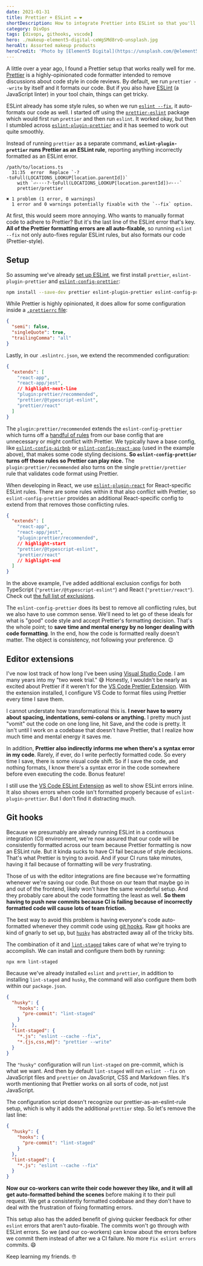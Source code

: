 ```yaml
---
date: 2021-01-31
title: Prettier + ESLint = ❤️
shortDescription: How to integrate Prettier into ESLint so that you'll never have to think of code formatting again!
category: DivOps
tags: [divops, githooks, vscode]
hero: ./makeup-element5-digital-ceWgSMd8rvQ-unsplash.jpg
heroAlt: Assorted makeup products
heroCredit: 'Photo by [Element5 Digital](https://unsplash.com/@element5digital)'
---
```


A little over a year ago, I found a Prettier setup that works really well for me. [Prettier](https://prettier.io/) is a highly-opinionated code formatter intended to remove discussions about code style in code reviews. By default, we run `prettier --write` by itself and it formats our code. But if you also have [ESLint](https://eslint.org/) (a JavaScript linter) in your tool chain, things can get tricky.

ESLint already has some style rules, so when we run [`eslint --fix`](https://eslint.org/docs/user-guide/command-line-interface#-fix), it auto-formats our code as well. I started off using the [`prettier-eslint`](https://github.com/prettier/prettier-eslint) package which would first run `prettier` and then run `eslint`. It worked okay, but then I stumbled across [`eslint-plugin-prettier`](https://github.com/prettier/eslint-plugin-prettier) and it has seemed to work out quite smoothly.

Instead of running `prettier` as a separate command, **`eslint-plugin-prettier` runs Prettier as an ESLint rule**, reporting anything incorrectly formatted as an ESLint error.

```
/path/to/locations.ts
  31:35  error  Replace `·?·toFull(LOCATIONS_LOOKUP[location.parentId])`
    with `⏎····?·toFull(LOCATIONS_LOOKUP[location.parentId])⏎···`
    prettier/prettier

✖ 1 problem (1 error, 0 warnings)
  1 error and 0 warnings potentially fixable with the `--fix` option.
```

At first, this would seem more annoying. Who wants to manually format code to adhere to Prettier? But it's the last line of the ESLint error that's key. **All of the Prettier formatting errors are all auto-fixable**, so running `eslint --fix` not only auto-fixes regular ESLint rules, but also formats our code (Prettier-style).

## Setup

So assuming we've already [set up ESLint](https://eslint.org/docs/user-guide/getting-started), we first install `prettier`, `eslint-plugin-prettier` and [`eslint-config-prettier`](https://github.com/prettier/eslint-config-prettier):

```sh
npm install --save-dev prettier eslint-plugin-prettier eslint-config-prettier
```

While Prettier is highly opinionated, it does allow for some configuration inside a [`.prettierrc` file](https://prettier.io/docs/en/configuration.html):

```json
{
  "semi": false,
  "singleQuote": true,
  "trailingComma": "all"
}
```

Lastly, in our `.eslintrc.json`, we extend the recommended configuration:

```json
{
  "extends": [
    "react-app",
    "react-app/jest",
    // highlight-next-line
    "plugin:prettier/recommended",
    "prettier/@typescript-eslint",
    "prettier/react"
  ]
}
```

The `plugin:prettier/recommended` extends the `eslint-config-prettier` which turns off a [handful of rules](https://github.com/prettier/eslint-config-prettier#special-rules) from our base config that are unnecessary or might conflict with Prettier. We typically have a base config, like [`eslint-config-airbnb`](https://www.npmjs.com/package/eslint-config-airbnb) or [`eslint-config-react-app`](https://www.npmjs.com/package/eslint-config-react-app) (used in the example above), that makes some code styling decisions. **So `eslint-config-prettier` turns off those rules so Prettier can play nice.** The `plugin:prettier/recommended` also turns on the single `prettier/prettier` rule that validates code format using Prettier.

When developing in React, we use [`eslint-plugin-react`](https://github.com/yannickcr/eslint-plugin-react) for React-specific ESLint rules. There are some rules within it that also conflict with Prettier, so `eslint-config-prettier` provides an additional React-specific config to extend from that removes those conflicting rules.

```json
{
  "extends": [
    "react-app",
    "react-app/jest",
    "plugin:prettier/recommended",
    // highlight-start
    "prettier/@typescript-eslint",
    "prettier/react"
    // highlight-end
  ]
}
```

In the above example, I've added additional exclusion configs for both TypeScript (`"prettier/@typescript-eslint"`) and React (`"prettier/react"`). Check out [the full list of exclusions](https://github.com/prettier/eslint-config-prettier#installation).

The `eslint-config-prettier` does its best to remove all conflicting rules, but we also have to use common sense. We'll need to let go of these ideals for what is "good" code style and accept Prettier's formatting decision. That's the whole point; to **save time and mental energy by no longer dealing with code formatting**. In the end, how the code is formatted really doesn't matter. The object is consistency, not following your preference. 😉

## Editor extensions

I've now lost track of how long I've been using [Visual Studio Code](https://code.visualstudio.com/). I am many years into my "two week trial." 😅 Honestly, I wouldn't be nearly as excited about Prettier if it weren't for the [VS Code Prettier Extension](https://marketplace.visualstudio.com/items?itemName=esbenp.prettier-vscode). With the extension installed, I configure VS Code to format files using Prettier every time I save them.

I cannot understate how transformational this is. **I never have to worry about spacing, indentations, semi-colons or anything.** I pretty much just "vomit" out the code on one long line, hit Save, and the code is pretty. It isn't until I work on a codebase that doesn't have Prettier, that I realize how much time and mental energy it saves me.

In addition, **Prettier also indirectly informs me when there's a syntax error in my code**. Rarely, if ever, do I write perfectly formatted code. So every time I save, there is some visual code shift. So if I save the code, and nothing formats, I know there's a syntax error in the code somewhere before even executing the code. Bonus feature!

I still use the [VS Code ESLint Extension](https://marketplace.visualstudio.com/items?itemName=dbaeumer.vscode-eslint) as well to show ESLint errors inline. It also shows errors when code isn't formatted properly because of `eslint-plugin-prettier`. But I don't find it distracting much.

## Git hooks

Because we presumably are already running ESLint in a continuous integration (CI) environment, we're now assured that our code will be consistently formatted across our team because Prettier formatting is now an ESLint rule. But it kinda sucks to have CI fail because of style decisions. That's what Prettier is trying to avoid. And if your CI runs take minutes, having it fail because of formatting will be _very_ frustrating.

Those of us with the editor integrations are fine because we're formatting whenever we're saving our code. But those on our team that maybe go in and out of the frontend, likely won't have the same wonderful setup. And they probably care about the code formatting the least as well. **So them having to push new commits because CI is failing because of incorrectly formatted code will cause lots of team friction.**

The best way to avoid this problem is having everyone's code auto-formatted whenever they commit code using [git hooks](https://git-scm.com/book/en/v2/Customizing-Git-Git-Hooks). Raw git hooks are kind of gnarly to set up, but [`husky`](https://www.npmjs.com/package/husky) has abstracted away all of the tricky bits.

The combination of it and [`lint-staged`](https://www.npmjs.com/package/lint-staged) takes care of what we're trying to accomplish. We can install and configure them both by running:

```shell
npx mrm lint-staged
```

Because we've already installed `eslint` and `prettier`, in addition to installing `lint-staged` and `husky`, the command will also configure them both within our `package.json`.

```json
{
  "husky": {
    "hooks": {
      "pre-commit": "lint-staged"
    }
  },
  "lint-staged": {
    "*.js": "eslint --cache --fix",
    "*.{js,css,md}": "prettier --write"
  }
}
```

The `"husky"` configuration will run `lint-staged` on pre-commit, which is what we want. And then by default `lint-staged` will run `eslint --fix` on JavaScript files and `prettier` on JavaScript, CSS and Markdown files. It's worth mentioning that Prettier works on all sorts of code, not just JavaScript.

The configuration script doesn't recognize our prettier-as-an-eslint-rule setup, which is why it adds the additional `prettier` step. So let's remove the last line:

```json
{
  "husky": {
    "hooks": {
      "pre-commit": "lint-staged"
    }
  },
  "lint-staged": {
    "*.js": "eslint --cache --fix"
  }
}
```

**Now our co-workers can write their code however they like, and it will all get auto-formatted behind the scenes** before making it to their pull request. We get a consistently formatted codebase and they don't have to deal with the frustration of fixing formatting errors.

This setup also has the added benefit of giving quicker feedback for other `eslint` errors that aren't auto-fixable. The commits won't go through with ESLint errors. So we (and our co-workers) can know about the errors before we commit them instead of after we a CI failure. No more `Fix eslint errors` commits. 😄

Keep learning my friends. 🤓
